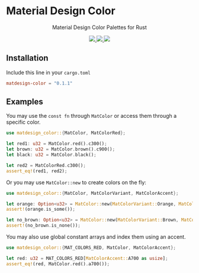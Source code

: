 # Material Design Color

<div align="center">
    <p>Material Design Color Palettes for Rust</p>
    <p>
        <a href="https://github.com/LeoVen/matdesign-color">
            <img src="https://img.shields.io/badge/Github-matdesign--color-blue?logo=github" />
        </a>
        <a href="https://crates.io/crates/matdesign-color">
            <img src="https://img.shields.io/crates/v/matdesign-color.svg" />
        </a>
        <a href="https://docs.rs/matdesign-color/0.1.1/matdesign_color/">
            <img src="https://img.shields.io/badge/docs.rs-matdesign--color-blue" />
        </a>
    </p>
</div>

## Installation

Include this line in your `cargo.toml`

```toml
matdesign-color = "0.1.1"
```

## Examples

You may use the `const fn` through `MatColor` or access them through a specific color.
```rust
use matdesign_color::{MatColor, MatColorRed};

let red1: u32 = MatColor.red().c300();
let brown: u32 = MatColor.brown().c900();
let black: u32 = MatColor.black();

let red2 = MatColorRed.c300();
assert_eq!(red1, red2);
```

Or you may use `MatColor::new` to create colors on the fly:
```rust
use matdesign_color::{MatColor, MatColorVariant, MatColorAccent};

let orange: Option<u32> = MatColor::new(MatColorVariant::Orange, MatColorAccent::A200);
assert!(orange.is_some());

let no_brown: Option<u32> = MatColor::new(MatColorVariant::Brown, MatColorAccent::A200);
assert!(no_brown.is_none());
```

You may also use global constant arrays and index them using an accent.
```rust
use matdesign_color::{MAT_COLORS_RED, MatColor, MatColorAccent};

let red: u32 = MAT_COLORS_RED[MatColorAccent::A700 as usize];
assert_eq!(red, MatColor.red().a700());
```
